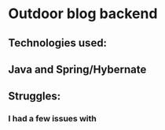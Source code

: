 # Outdoor blog backend

## Technologies used:
## Java and Spring/Hybernate

## Struggles:
### I had a few issues with
